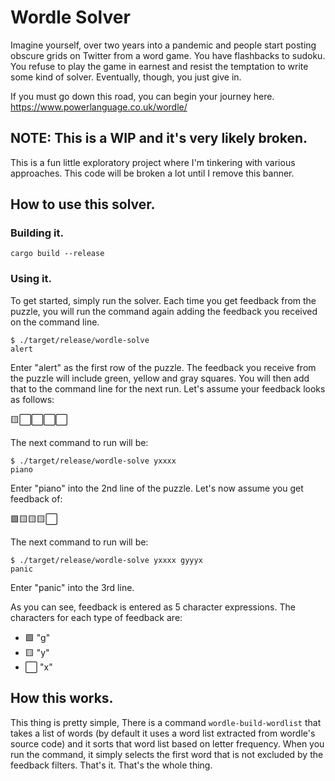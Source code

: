 # Wordle Solver

Imagine yourself, over two years into a pandemic and people start posting obscure grids on Twitter from a word game. You have flashbacks to sudoku. You refuse to play the game in earnest and resist the temptation to write some kind of solver. Eventually, though, you just give in.

If you must go down this road, you can begin your journey here. https://www.powerlanguage.co.uk/wordle/

## NOTE: This is a WIP and it's very likely broken.

This is a fun little exploratory project where I'm tinkering with various approaches. This code will be broken a lot until I remove this banner.

## How to use this solver.

### Building it.

```
cargo build --release
```

### Using it.

To get started, simply run the solver. Each time you get feedback from the puzzle, you will run the command again adding the feedback you received on the command line.

```
$ ./target/release/wordle-solve
alert
```

Enter "alert" as the first row of the puzzle. The feedback you receive from the puzzle will include green, yellow and gray squares. You will then add that to the command line for the next run. Let's assume your feedback looks as follows:

🟨⬜⬜⬜⬜

The next command to run will be:

```
$ ./target/release/wordle-solve yxxxx
piano
```

Enter "piano" into the 2nd line of the puzzle. Let's now assume you get feedback of:

🟩🟨🟨🟨⬜

The next command to run will be:

```
$ ./target/release/wordle-solve yxxxx gyyyx
panic
```

Enter "panic" into the 3rd line.

As you can see, feedback is entered as 5 character expressions. The characters for each type of feedback are:

 - 🟩 "g"
 - 🟨 "y"
 - ⬜ "x"

## How this works.

This thing is pretty simple, There is a command `wordle-build-wordlist` that takes a list of words (by default it uses a word list extracted from wordle's source code) and it sorts that word list based on letter frequency. When you run the command, it simply selects the first word that is not excluded by the feedback filters. That's it. That's the whole thing.


